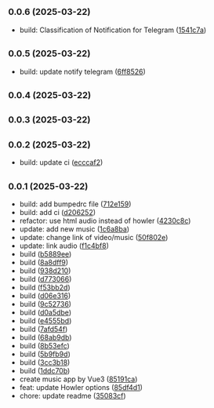 ## <small>0.0.6 (2025-03-22)</small>

* build: Classification of Notification for Telegram ([1541c7a](https://github.com/777hanh777hanh/music-app-2025/commit/1541c7a))



## <small>0.0.5 (2025-03-22)</small>

* build: update notify telegram ([6ff8526](https://github.com/777hanh777hanh/music-app-2025/commit/6ff8526))



## <small>0.0.4 (2025-03-22)</small>




## <small>0.0.3 (2025-03-22)</small>




## <small>0.0.2 (2025-03-22)</small>

* build: update ci ([ecccaf2](https://github.com/777hanh777hanh/music-app-2025/commit/ecccaf2))



## <small>0.0.1 (2025-03-22)</small>

* build: add bumpedrc file ([712e159](https://github.com/777hanh777hanh/music-app-2025/commit/712e159))
* build: add ci ([d206252](https://github.com/777hanh777hanh/music-app-2025/commit/d206252))
* refactor: use html audio instead of howler ([4230c8c](https://github.com/777hanh777hanh/music-app-2025/commit/4230c8c))
* update: add new music ([1c6a8ba](https://github.com/777hanh777hanh/music-app-2025/commit/1c6a8ba))
* update: change link of video/music ([50f802e](https://github.com/777hanh777hanh/music-app-2025/commit/50f802e))
* update: link audio ([f1c4bf8](https://github.com/777hanh777hanh/music-app-2025/commit/f1c4bf8))
* build ([b5889ee](https://github.com/777hanh777hanh/music-app-2025/commit/b5889ee))
* build ([8a8dff9](https://github.com/777hanh777hanh/music-app-2025/commit/8a8dff9))
* build ([938d210](https://github.com/777hanh777hanh/music-app-2025/commit/938d210))
* build ([d773066](https://github.com/777hanh777hanh/music-app-2025/commit/d773066))
* build ([f53bb2d](https://github.com/777hanh777hanh/music-app-2025/commit/f53bb2d))
* build ([d06e316](https://github.com/777hanh777hanh/music-app-2025/commit/d06e316))
* build ([9c52736](https://github.com/777hanh777hanh/music-app-2025/commit/9c52736))
* build ([d0a5dbe](https://github.com/777hanh777hanh/music-app-2025/commit/d0a5dbe))
* build ([e4555bd](https://github.com/777hanh777hanh/music-app-2025/commit/e4555bd))
* build ([7afd54f](https://github.com/777hanh777hanh/music-app-2025/commit/7afd54f))
* build ([68ab9db](https://github.com/777hanh777hanh/music-app-2025/commit/68ab9db))
* build ([8b53efc](https://github.com/777hanh777hanh/music-app-2025/commit/8b53efc))
* build ([5b9fb9d](https://github.com/777hanh777hanh/music-app-2025/commit/5b9fb9d))
* build ([3cc3b18](https://github.com/777hanh777hanh/music-app-2025/commit/3cc3b18))
* build ([1ddc70b](https://github.com/777hanh777hanh/music-app-2025/commit/1ddc70b))
* create music app by Vue3 ([85191ca](https://github.com/777hanh777hanh/music-app-2025/commit/85191ca))
* feat: update Howler options ([85df4d1](https://github.com/777hanh777hanh/music-app-2025/commit/85df4d1))
* chore: update readme ([35083cf](https://github.com/777hanh777hanh/music-app-2025/commit/35083cf))



